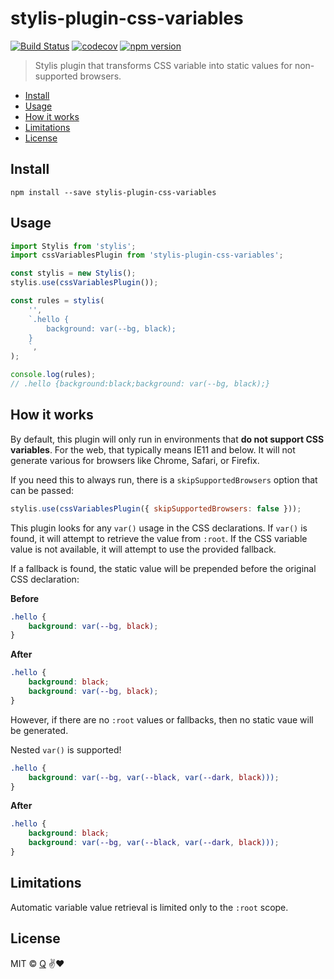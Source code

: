 # stylis-plugin-css-variables

[![Build Status](https://travis-ci.org/ItsJonQ/stylis-plugin-css-variables.svg?branch=master)](https://travis-ci.org/ItsJonQ/stylis-plugin-css-variables)
[![codecov](https://codecov.io/gh/ItsJonQ/stylis-plugin-css-variables/branch/master/graph/badge.svg)](https://codecov.io/gh/ItsJonQ/stylis-plugin-css-variables)
[![npm version](https://badge.fury.io/js/stylis-plugin-css-variables.svg)](https://badge.fury.io/js/stylis-plugin-css-variables)

> Stylis plugin that transforms CSS variable into static values for non-supported browsers.

<!-- START doctoc generated TOC please keep comment here to allow auto update -->
<!-- DON'T EDIT THIS SECTION, INSTEAD RE-RUN doctoc TO UPDATE -->

-   [Install](#install)
-   [Usage](#usage)
-   [How it works](#how-it-works)
-   [Limitations](#limitations)
-   [License](#license)

<!-- END doctoc generated TOC please keep comment here to allow auto update -->

## Install

```
npm install --save stylis-plugin-css-variables
```

## Usage

```js
import Stylis from 'stylis';
import cssVariablesPlugin from 'stylis-plugin-css-variables';

const stylis = new Stylis();
stylis.use(cssVariablesPlugin());

const rules = stylis(
	'',
	`.hello {
        background: var(--bg, black);
    }
    `,
);

console.log(rules);
// .hello {background:black;background: var(--bg, black);}
```

## How it works

By default, this plugin will only run in environments that **do not support CSS variables**. For the web, that typically means IE11 and below. It will not generate various for browsers like Chrome, Safari, or Firefix.

If you need this to always run, there is a `skipSupportedBrowsers` option that can be passed:

```js
stylis.use(cssVariablesPlugin({ skipSupportedBrowsers: false }));
```

This plugin looks for any `var()` usage in the CSS declarations. If `var()` is found, it will attempt to retrieve the value from `:root`. If the CSS variable value is not available, it will attempt to use the provided fallback.

If a fallback is found, the static value will be prepended before the original CSS declaration:

**Before**

```css
.hello {
	background: var(--bg, black);
}
```

**After**

```css
.hello {
	background: black;
	background: var(--bg, black);
}
```

However, if there are no `:root` values or fallbacks, then no static vaue will be generated.

Nested `var()` is supported!

```css
.hello {
	background: var(--bg, var(--black, var(--dark, black)));
}
```

**After**

```css
.hello {
	background: black;
	background: var(--bg, var(--black, var(--dark, black)));
}
```

## Limitations

Automatic variable value retrieval is limited only to the `:root` scope.

## License

MIT © [Q](https://jonquach.com) ✌️❤️
